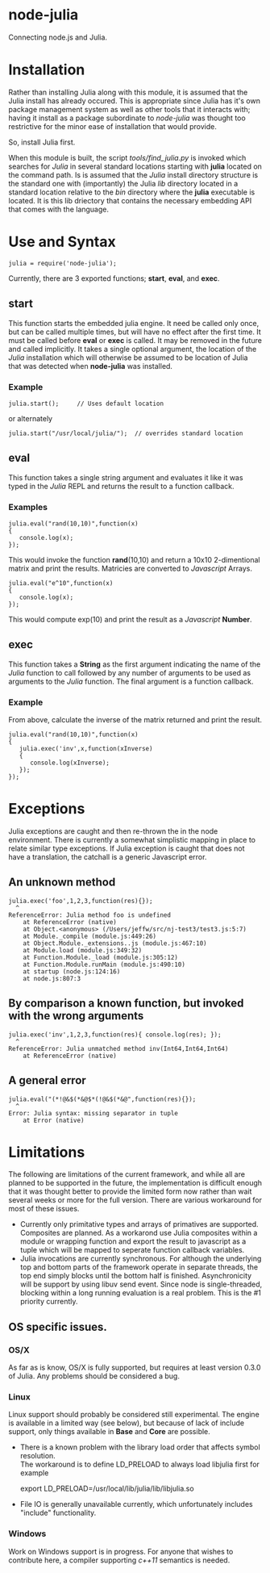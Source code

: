 node-julia
==========

Connecting node.js and Julia.

# Installation

Rather than installing Julia along with this module, it is assumed that
the Julia install has already occured.  This is appropriate since Julia
has it's own package management system as well as other tools that it
interacts with; having it install as a package subordinate to *node-julia*
was thought too restrictive for the minor ease of installation that 
would provide.

So, install Julia first.

When this module is built, the script *tools/find_julia.py* is invoked which
searches for *Julia* in several standard locations starting with **julia**
located on the command path.  Is is assumed that the *Julia* install directory
structure is the standard one with (importantly) the Julia *lib* directory
located in a standard location relative to the *bin* directory where the
**julia** executable is located. It is this lib driectory that contains the
necessary embedding API that comes with the language.

# Use and Syntax

    julia = require('node-julia');

Currently, there are 3 exported functions; **start**, **eval**, and **exec**.  

## start

This function starts the embedded julia engine.  It need be called only once,
but can be called multiple times, but will have no effect after the first time.
It must be called before **eval** or **exec** is called.  It may be removed
in the future and called implicitly.  It takes a single optional argument,
the location of the *Julia* installation which will otherwise be assumed to be
location of Julia that was detected when **node-julia** was installed.

### Example

    julia.start();     // Uses default location

or alternately

    julia.start("/usr/local/julia/");  // overrides standard location

## eval

This function takes a single string argument and evaluates it like it was typed
in the *Julia* REPL and returns the result to a function callback.

### Examples

    julia.eval("rand(10,10)",function(x) 
    {
       console.log(x);
    });

This would invoke the function **rand**(10,10) and return a 10x10 2-dimentional
matrix and print the results.  Matricies are converted to *Javascript* Arrays.

    julia.eval("e^10",function(x)
    {
       console.log(x);
    });

This would compute exp(10) and print the result as a *Javascript* **Number**.

## exec

This function takes a **String** as the first argument indicating the name of
the *Julia* function to call followed by any number of arguments to be used as arguments
to the *Julia* function.  The final argument is a function callback.

### Example

From above, calculate the inverse of the matrix returned and print the result.

    julia.eval("rand(10,10)",function(x)   
    {
       julia.exec('inv',x,function(xInverse)
       {
          console.log(xInverse);
       });
    });

# Exceptions

Julia exceptions are caught and then re-thrown the in the node environment.  There
is currently a somewhat simplistic mapping in place to relate similar type exceptions.
If Julia exception is caught that does not have a translation, the catchall is a 
generic Javascript error.

## An unknown method

    julia.exec('foo',1,2,3,function(res){});
      ^
    ReferenceError: Julia method foo is undefined
        at ReferenceError (native)
        at Object.<anonymous> (/Users/jeffw/src/nj-test3/test3.js:5:7)
        at Module._compile (module.js:449:26)
        at Object.Module._extensions..js (module.js:467:10)
        at Module.load (module.js:349:32)
        at Function.Module._load (module.js:305:12)
        at Function.Module.runMain (module.js:490:10)
        at startup (node.js:124:16)
        at node.js:807:3

## By comparison a known function, but invoked with the wrong arguments

    julia.exec('inv',1,2,3,function(res){ console.log(res); });
      ^
    ReferenceError: Julia unmatched method inv(Int64,Int64,Int64)
        at ReferenceError (native)

## A general error

    julia.eval("(*!@&$(*&@$*(!@&$(*&@",function(res){});
      ^
    Error: Julia syntax: missing separator in tuple
        at Error (native)

# Limitations

The following are limitations of the current framework, and while all are planned to
be supported in the future, the implementation is difficult enough that it was thought
better to provide the limited form now rather than wait several weeks or more for the
full version.  There are various workaround for most of these issues.

* Currently only primitative types and arrays of primatives are supported.  Composites
are planned.  As a workarond use Julia composites within a module or wrapping function
and export the result to javascript as a tuple which will be mapped to seperate
function callback variables.
* Julia invocations are currently synchronous.  For although the underlying top and 
bottom parts of the framework operate in separate threads, the top end simply blocks
until the bottom half is finished.  Asynchronicity will be support by using libuv
send event.  Since node is single-threaded, blocking within a long running evaluation
is a real problem.  This is the #1 priority currently.

## OS specific issues.

### OS/X
As far as is know, OS/X is fully supported, but requires at least version 0.3.0 of Julia.
Any problems should be considered a bug.

### Linux
Linux support should probably be considered still experimental.  The engine is available
in a limited way (see below), but because of lack of include support, only things
available in **Base** and **Core** are possible.

* There is a known problem with the library load order that affects symbol resolution.  
The workaround is to define LD_PRELOAD to always load libjulia first for example

    export LD_PRELOAD=/usr/local/lib/julia/lib/libjulia.so

* File IO is generally unavailable currently, which unfortunately includes "include" 
functionality.

### Windows
Work on Windows support is in progress.  For anyone that wishes to contribute here,
a compiler supporting *c++11* semantics is needed.
